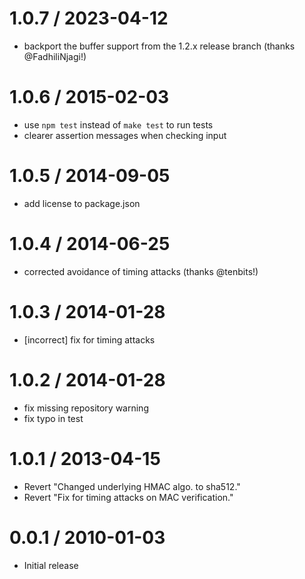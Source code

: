 1.0.7 / 2023-04-12
==================

* backport the buffer support from the 1.2.x release branch (thanks @FadhiliNjagi!)

1.0.6 / 2015-02-03
==================

* use `npm test` instead of `make test` to run tests
* clearer assertion messages when checking input

1.0.5 / 2014-09-05
==================

* add license to package.json

1.0.4 / 2014-06-25
==================

 * corrected avoidance of timing attacks (thanks @tenbits!)

1.0.3 / 2014-01-28
==================

 * [incorrect] fix for timing attacks

1.0.2 / 2014-01-28
==================

 * fix missing repository warning
 * fix typo in test

1.0.1 / 2013-04-15
==================

  * Revert "Changed underlying HMAC algo. to sha512."
  * Revert "Fix for timing attacks on MAC verification."

0.0.1 / 2010-01-03
==================

  * Initial release
